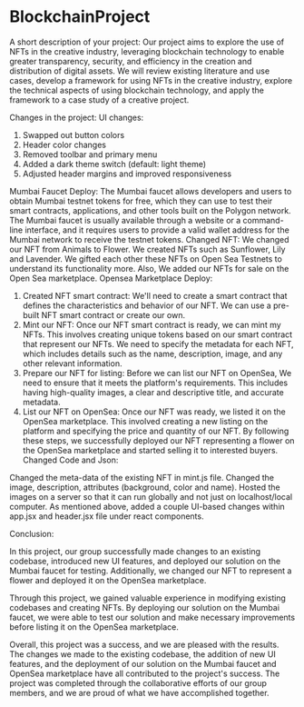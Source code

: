 # BlockchainProject


A short description of your project: 
Our project aims to explore the use of NFTs in the creative industry, leveraging blockchain technology to enable greater transparency, security, and efficiency in the creation and distribution of digital assets. We will review existing literature and use cases, develop a framework for using NFTs in the creative industry, explore the technical aspects of using blockchain technology, and apply the framework to a case study of a creative project.

Changes in the project:
UI changes: 
1. Swapped out button colors
2. Header color changes
3. Removed toolbar and primary menu
4. Added a dark theme switch (default: light theme)
5. Adjusted header margins and improved responsiveness


Mumbai Faucet Deploy:
The Mumbai faucet allows developers and users to obtain Mumbai testnet tokens for free, which they can use to test their smart contracts, applications, and other tools built on the Polygon network. The Mumbai faucet is usually available through a website or a command-line interface, and it requires users to provide a valid wallet address for the Mumbai network to receive the testnet tokens.
Changed NFT:
We changed our NFT from Animals to Flower. We created NFTs such as Sunflower, Lily and Lavender. We gifted each other these NFTs on Open Sea Testnets to understand its functionality more. Also, We added our NFTs for sale on the Open Sea marketplace. 
Opensea Marketplace Deploy:
1. Created NFT smart contract: We'll need to create a smart contract that defines the characteristics and behavior of our NFT. We can use a pre-built NFT smart contract or create our own. 
2. Mint our NFT: Once our NFT smart contract is ready, we can mint my NFTs. This involves creating unique tokens based on our smart contract that represent our NFTs. We need to specify the metadata for each NFT, which includes details such as the name, description, image, and any other relevant information.
3. Prepare our NFT for listing: Before we can list our NFT on OpenSea, We need to ensure that it meets the platform's requirements. This includes having high-quality images, a clear and descriptive title, and accurate metadata.
4. List our NFT on OpenSea: Once our NFT was ready, we listed it on the OpenSea marketplace. This involved creating a new listing on the platform and specifying the price and quantity of our NFT. 
By following these steps, we successfully deployed our NFT representing a flower on the OpenSea marketplace and started selling it to interested buyers.
Changed Code and Json: 


Changed the meta-data of the existing NFT in mint.js file.
Changed the image, description, attributes (background, color and name).
Hosted the images on a server so that it can run globally and not just on localhost/local computer. 
As mentioned above, added a couple UI-based changes within app.jsx and header.jsx file under react components. 
		
Conclusion:

In this project, our group successfully made changes to an existing codebase, introduced new UI features, and deployed our solution on the Mumbai faucet for testing. Additionally, we changed our NFT to represent a flower and deployed it on the OpenSea marketplace.

Through this project, we gained valuable experience in modifying existing codebases and creating NFTs. By deploying our solution on the Mumbai faucet, we were able to test our solution and make necessary improvements before listing it on the OpenSea marketplace.

Overall, this project was a success, and we are pleased with the results. The changes we made to the existing codebase, the addition of new UI features, and the deployment of our solution on the Mumbai faucet and OpenSea marketplace have all contributed to the project's success. The project was completed through the collaborative efforts of our group members, and we are proud of what we have accomplished together.






